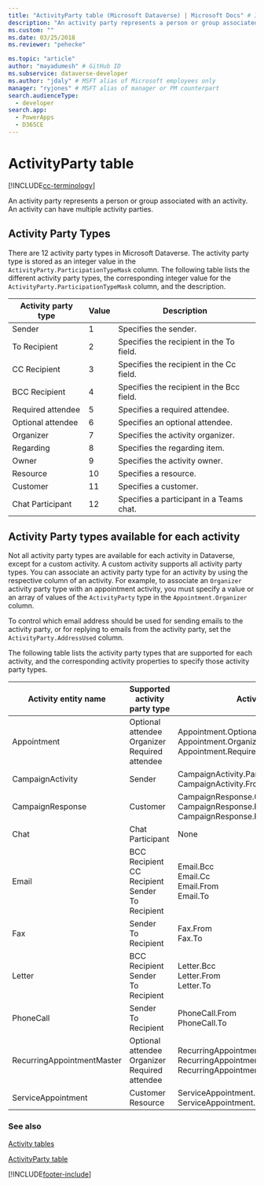 ```yaml
---
title: "ActivityParty table (Microsoft Dataverse) | Microsoft Docs" # Intent and product brand in a unique string of 43-59 chars including spaces
description: "An activity party represents a person or group associated with an activity. An activity can have multiple activity parties"
ms.custom: ""
ms.date: 03/25/2018
ms.reviewer: "pehecke"

ms.topic: "article"
author: "mayadumesh" # GitHub ID
ms.subservice: dataverse-developer
ms.author: "jdaly" # MSFT alias of Microsoft employees only
manager: "ryjones" # MSFT alias of manager or PM counterpart
search.audienceType: 
  - developer
search.app: 
  - PowerApps
  - D365CE
---
```

# ActivityParty table

[!INCLUDE[cc-terminology](includes/cc-terminology.md)]

An activity party represents a person or group associated with an activity. An activity can have multiple activity parties.  
  
<a name="ActivityPartyTypes"></a>   

## Activity Party Types  

 There are 12 activity party types in Microsoft Dataverse. The activity party type is stored as an integer value in the `ActivityParty.ParticipationTypeMask` column. The following table lists the different activity party types, the corresponding integer value for the `ActivityParty.ParticipationTypeMask` column, and the description.  
  
|Activity party type|Value|Description|  
|-------------------------|-----------|-----------------|  
|Sender|1|Specifies the sender.|  
|To Recipient|2|Specifies the recipient in the To field.|  
|CC Recipient|3|Specifies the recipient in the Cc field.|  
|BCC Recipient|4|Specifies the recipient in the Bcc field.|  
|Required attendee|5|Specifies a required attendee.|  
|Optional attendee|6|Specifies an optional attendee.|  
|Organizer|7|Specifies the activity organizer.|  
|Regarding|8|Specifies the regarding item.|  
|Owner|9|Specifies the activity owner.|  
|Resource|10|Specifies a resource.|  
|Customer|11|Specifies a customer.|  
|Chat Participant|12|Specifies a participant in a Teams chat.|  
  
<a name="SupportedActivityPartyTypes"></a>   

## Activity Party types available for each activity  
 
Not all activity party types are available for each activity in Dataverse, except for a custom activity. A custom activity supports all activity party types. You can associate an activity party type for an activity by using the respective column of an activity. For example, to associate an `Organizer` activity party type with an appointment activity, you must specify a value or an array of values of the `ActivityParty` type in the `Appointment.Organizer` column.  
  
 To control which email address should be used for sending emails to the activity party, or for replying to emails from the activity party, set the `ActivityParty.AddressUsed` column.  
  
 The following table lists the activity party types that are supported for each activity, and the corresponding activity properties to specify those activity party types.  
  
|Activity entity name|Supported activity party type|Activity attribute|  
|--------------------------|-----------------------------------|------------------------|  
|Appointment|Optional attendee<br />Organizer<br />Required attendee|Appointment.OptionalAttendees<br />Appointment.Organizer<br />Appointment.RequiredAttendees|  
|CampaignActivity|Sender|CampaignActivity.Partners<br />CampaignActivity.From|  
|CampaignResponse|Customer|CampaignResponse.Customer<br />CampaignResponse.Partner<br />CampaignResponse.From|  
|Chat|Chat Participant|None|  
|Email|BCC Recipient<br />CC Recipient<br />Sender<br />To Recipient|Email.Bcc<br />Email.Cc<br />Email.From<br />Email.To|  
|Fax|Sender<br />To Recipient|Fax.From<br />Fax.To|  
|Letter|BCC Recipient<br />Sender<br />To Recipient|Letter.Bcc<br />Letter.From<br />Letter.To|  
|PhoneCall|Sender<br />To Recipient|PhoneCall.From<br />PhoneCall.To|  
|RecurringAppointmentMaster|Optional attendee<br />Organizer<br />Required attendee|RecurringAppointmentMaster.OptionalAttendees<br />RecurringAppointmentMaster.Organizer<br />RecurringAppointmentMaster.RequiredAttendees|  
|ServiceAppointment|Customer<br />Resource|ServiceAppointment.Customers<br />ServiceAppointment.Resources|  
  
### See also  
 [Activity tables](activity-entities.md)   

 [ActivityParty table](reference/entities/activityparty.md)   
 

[!INCLUDE[footer-include](../../includes/footer-banner.md)]
